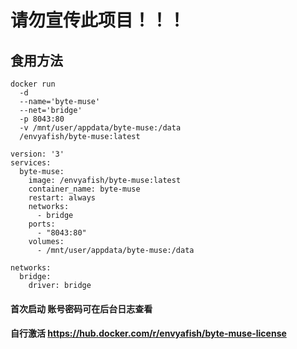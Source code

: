# 请勿宣传此项目！！！

## 食用方法
```
docker run
  -d
  --name='byte-muse'
  --net='bridge'
  -p 8043:80
  -v /mnt/user/appdata/byte-muse:/data 
  /envyafish/byte-muse:latest
```

```
version: '3'
services:
  byte-muse:
    image: /envyafish/byte-muse:latest
    container_name: byte-muse
    restart: always
    networks:
      - bridge
    ports:
      - "8043:80"
    volumes:
      - /mnt/user/appdata/byte-muse:/data

networks:
  bridge:
    driver: bridge
```
#### 首次启动 账号密码可在后台日志查看
#### 自行激活 https://hub.docker.com/r/envyafish/byte-muse-license
